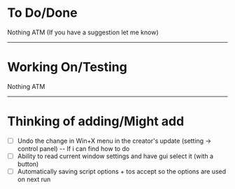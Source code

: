 # To Do/Done
Nothing ATM (If you have a suggestion let me know)

-------------------------------------------------------------------------------------------------------------
# Working On/Testing
Nothing ATM

-------------------------------------------------------------------------------------------------------------
# Thinking of adding/Might add
- [ ] Undo the change in Win+X menu in the creator's update (setting -> control panel) -- If i can find how to do
- [ ] Ability to read current window settings and have gui select it (with a button)
- [ ] Automatically saving script options + tos accept so the options are used on next run
